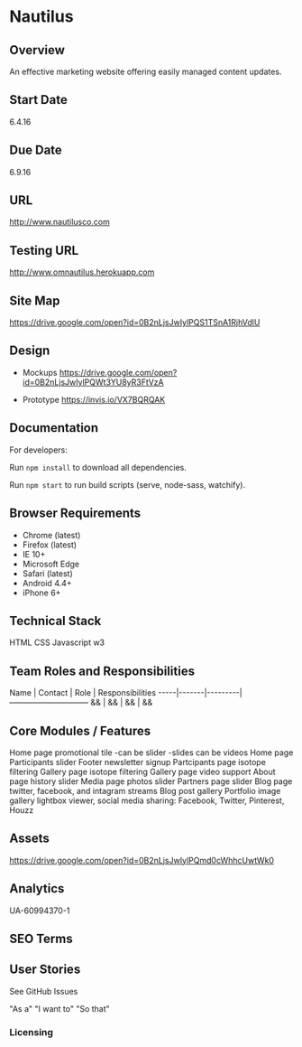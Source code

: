 # Nautilus

## Overview
An effective marketing website offering easily managed content updates.

## Start Date
6.4.16

## Due Date
6.9.16

## URL 
http://www.nautilusco.com

## Testing URL
http://www.omnautilus.herokuapp.com

## Site Map

https://drive.google.com/open?id=0B2nLjsJwIylPQS1TSnA1RjhVdlU

## Design

* Mockups
https://drive.google.com/open?id=0B2nLjsJwIylPQWt3YU8yR3FtVzA

* Prototype
https://invis.io/VX7BQRQAK

## Documentation 

For developers:

Run `npm install` to download all dependencies.

Run `npm start` to run build scripts (serve, node-sass, watchify).

## Browser Requirements

* Chrome (latest)
* Firefox (latest)
* IE 10+
* Microsoft Edge
* Safari (latest)
* Android 4.4+
* iPhone 6+

## Technical Stack

HTML
CSS
Javascript
w3

## Team Roles and Responsibilities

Name | Contact | Role | Responsibilities
-----|-------|---------|——————————
&& | && | && | &&

## Core Modules / Features

Home page promotional tile
-can be slider
-slides can be videos
Home page Participants slider
Footer newsletter signup
Partcipants page isotope filtering
Gallery page isotope filtering
Gallery page video support
About page history slider
Media page photos slider
Partners page slider
Blog page twitter, facebook, and intagram streams
Blog post gallery
Portfolio image gallery lightbox viewer, social media sharing: Facebook, Twitter, Pinterest, Houzz

## Assets

https://drive.google.com/open?id=0B2nLjsJwIylPQmd0cWhhcUwtWk0

## Analytics

UA-60994370-1

##  SEO Terms

## User Stories

See GitHub Issues

"As a"
"I want to"
"So that"

### Licensing
